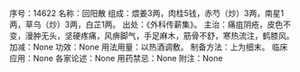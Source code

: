 序号：14622
名称：回阳散
组成：煨姜3两，肉桂5钱，赤芍（炒）3两，南星1两，草乌（炒）3两，白芷1两。
出处：《外科传薪集》。
主治：痛疽阴疮，皮色不变，漫肿无头，坚硬疼痛，风痹脚气，手足麻木，筋骨不舒，寒热流注，鹤膝风。
加减：None
功效：None
用法用量：以热酒调敷。
制备方法：上为细末。
临床应用：None
各家论述：None
用药禁忌：None
附注：None
